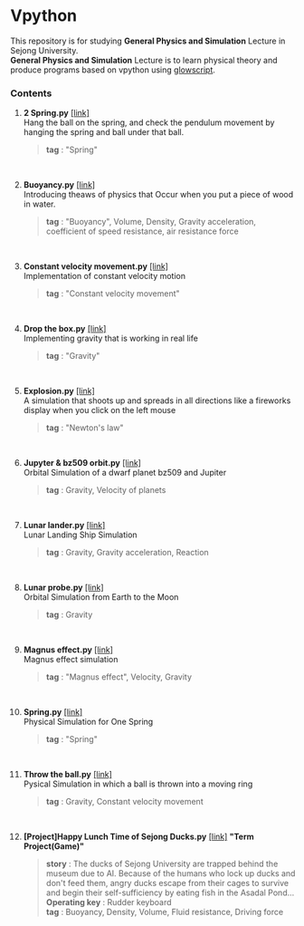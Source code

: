 # Vpython
This repository is for studying **General Physics and Simulation** Lecture in Sejong University.  
**General Physics and Simulation** Lecture is to learn physical theory and produce programs based on vpython using [glowscript](https://www.glowscript.org/#/).   

### Contents
1. **2 Spring.py** [[link]](https://github.com/kimkyeongnam/Vpython/blob/master/2%20Spring.py)  
   Hang the ball on the spring, and check the pendulum movement by hanging the spring and ball under that ball.  
   > **tag** : "Spring"
   
   </br>
   
2. **Buoyancy.py** [[link]](https://github.com/kimkyeongnam/Vpython/blob/master/Buoyancy.py)  
   Introducing theaws of physics that Occur when you put a piece of wood in water.  
   > **tag** : "Buoyancy", Volume, Density, Gravity acceleration, coefficient of speed resistance, air resistance force
 
 </br>
 
3. **Constant velocity movement.py** [[link]](https://github.com/kimkyeongnam/Vpython/blob/master/Constant%20velocity%20movement.py)    
   Implementation of constant velocity motion  
   > **tag** : "Constant velocity movement"
  
  </br>
  
4. **Drop the box.py** [[link]](https://github.com/kimkyeongnam/Vpython/blob/master/Drop%20the%20box.py)  
   Implementing gravity that is working in real life  
   > **tag** : "Gravity"
  
  </br>
  
5. **Explosion.py** [[link]](https://github.com/kimkyeongnam/Vpython/blob/master/Explosion.py)  
   A simulation that shoots up and spreads in all directions like a fireworks display when you click on the left mouse  
   > **tag** : "Newton's law"  
  
  </br>
  
6. **Jupyter & bz509 orbit.py** [[link]](https://github.com/kimkyeongnam/Vpython/blob/master/Jupiter%20%26%20bz509%20orbit.py)  
   Orbital Simulation of a dwarf planet bz509 and Jupiter  
   > **tag** : Gravity, Velocity of planets  
  
  </br>
  
7. **Lunar lander.py** [[link]](https://github.com/kimkyeongnam/Vpython/blob/master/Lunar%20lander.py)  
   Lunar Landing Ship Simulation
   > **tag** : Gravity, Gravity acceleration, Reaction  
   
   </br>
   
8. **Lunar probe.py** [[link]](https://github.com/kimkyeongnam/Vpython/blob/master/Lunar%20probe.py)  
   Orbital Simulation from Earth to the Moon  
   > **tag** : Gravity
   
   </br>
   
9. **Magnus effect.py** [[link]](https://github.com/kimkyeongnam/Vpython/blob/master/Magnus%20effect.py)    
   Magnus effect simulation  
   > **tag** : "Magnus effect", Velocity, Gravity
   
   </br>
   
10. **Spring.py** [[link]](https://github.com/kimkyeongnam/Vpython/blob/master/Spring.py)  
    Physical Simulation for One Spring  
    > **tag** : "Spring"  
   
   </br>
   
11. **Throw the ball.py** [[link]](https://github.com/kimkyeongnam/Vpython/blob/master/Throw%20the%20ball.py)  
    Pysical Simulation in which a ball is thrown into a moving ring  
    > **tag** : Gravity, Constant velocity movement  
  
  </br>
  
12. **[Project]Happy Lunch Time of Sejong Ducks.py** [[link]](https://github.com/kimkyeongnam/Vpython/blob/master/%5BProject%5DHappy%20Lunch%20Time%20of%20Sejong%20Ducks.py) **"Term Project(Game)"**  
    > **story** : The ducks of Sejong University are trapped behind the museum due to AI. Because of the humans who lock up ducks and don't feed them, angry ducks escape from their cages to survive and begin their self-sufficiency by eating fish in the Asadal Pond...    
      **Operating key** : Rudder keyboard  
      **tag** : Buoyancy, Density, Volume, Fluid resistance, Driving force
